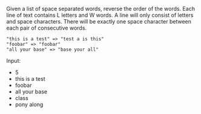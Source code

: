 Given a list of space separated words, reverse the order of the words. Each line of text contains L letters and W words. A line will only consist of letters and space characters. There will be exactly one space character between each pair of consecutive words.

    "this is a test" => "test a is this"
    "foobar" => "foobar"
    "all your base" => "base your all"


Input: 
* 5
* this is a test
* foobar
* all your base
* class
* pony along
